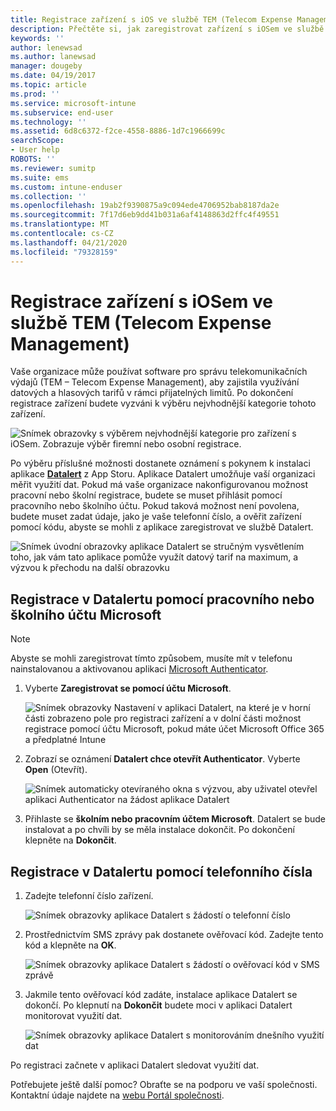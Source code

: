 ```yaml
---
title: Registrace zařízení s iOS ve službě TEM (Telecom Expense Management) pomocí Intune
description: Přečtěte si, jak zaregistrovat zařízení s iOSem ve službě TEM (Telecom Expense Management).
keywords: ''
author: lenewsad
ms.author: lanewsad
manager: dougeby
ms.date: 04/19/2017
ms.topic: article
ms.prod: ''
ms.service: microsoft-intune
ms.subservice: end-user
ms.technology: ''
ms.assetid: 6d8c6372-f2ce-4558-8886-1d7c1966699c
searchScope:
- User help
ROBOTS: ''
ms.reviewer: sumitp
ms.suite: ems
ms.custom: intune-enduser
ms.collection: ''
ms.openlocfilehash: 19ab2f9390875a9c094ede4706952bab8187da2e
ms.sourcegitcommit: 7f17d6eb9dd41b031a6af4148863d2ffc4f49551
ms.translationtype: MT
ms.contentlocale: cs-CZ
ms.lasthandoff: 04/21/2020
ms.locfileid: "79328159"
---
```

# <a name="enroll-your-ios-device-in-telecom-expense-management"></a>Registrace zařízení s iOSem ve službě TEM (Telecom Expense Management)

Vaše organizace může používat software pro správu telekomunikačních výdajů (TEM – Telecom Expense Management), aby zajistila využívání datových a hlasových tarifů v rámci přijatelných limitů. Po dokončení registrace zařízení budete vyzváni k výběru nejvhodnější kategorie tohoto zařízení.

  ![Snímek obrazovky s výběrem nejvhodnější kategorie pro zařízení s iOSem. Zobrazuje výběr firemní nebo osobní registrace.](./media/ios-enroll-10-tem-select-best-category.png)

Po výběru příslušné možnosti dostanete oznámení s pokynem k instalaci aplikace [__Datalert__](https://itunes.apple.com/app/datalert/id771029268?mt=8) z App Storu. Aplikace Datalert umožňuje vaší organizaci měřit využití dat. Pokud má vaše organizace nakonfigurovanou možnost pracovní nebo školní registrace, budete se muset přihlásit pomocí pracovního nebo školního účtu. Pokud taková možnost není povolena, budete muset zadat údaje, jako je vaše telefonní číslo, a ověřit zařízení pomocí kódu, abyste se mohli z aplikace zaregistrovat ve službě Datalert.

  ![Snímek úvodní obrazovky aplikace Datalert se stručným vysvětlením toho, jak vám tato aplikace pomůže využít datový tarif na maximum, a výzvou k přechodu na další obrazovku](./media/ios-enroll-11-tem-datalert-setup.png)

## <a name="enroll-into-datalert-using-your-microsoft-work-or-school-account"></a>Registrace v Datalertu pomocí pracovního nebo školního účtu Microsoft

> [!NOTE]
> Abyste se mohli zaregistrovat tímto způsobem, musíte mít v telefonu nainstalovanou a aktivovanou aplikaci [Microsoft Authenticator](https://docs.microsoft.com/azure/multi-factor-authentication/end-user/microsoft-authenticator-app-how-to).

1. Vyberte __Zaregistrovat se pomocí účtu Microsoft__.

   ![Snímek obrazovky Nastavení v aplikaci Datalert, na které je v horní části zobrazeno pole pro registraci zařízení a v dolní části možnost registrace pomocí účtu Microsoft, pokud máte účet Microsoft Office 365 a předplatné Intune](./media/ios-enroll-11a-tem-datalert-enroll-msft-account.png)

2. Zobrazí se oznámení __Datalert chce otevřít Authenticator__. Vyberte __Open__ (Otevřít).

   ![Snímek automaticky otevíraného okna s výzvou, aby uživatel otevřel aplikaci Authenticator na žádost aplikace Datalert](./media/ios-enroll-11b-tem-datalert-open-authenticator.png)

3. Přihlaste se __školním nebo pracovním účtem Microsoft__. Datalert se bude instalovat a po chvíli by se měla instalace dokončit. Po dokončení klepněte na __Dokončit__.

## <a name="enroll-into-datalert-using-your-phone-number"></a>Registrace v Datalertu pomocí telefonního čísla

1. Zadejte telefonní číslo zařízení.

   ![Snímek obrazovky aplikace Datalert s žádostí o telefonní číslo](./media/ios-enroll-12-tem-datalert-phone-number.png)

2. Prostřednictvím SMS zprávy pak dostanete ověřovací kód. Zadejte tento kód a klepněte na __OK__.

   ![Snímek obrazovky aplikace Datalert s žádostí o ověřovací kód v SMS zprávě](./media/ios-enroll-13-tem-datalert-sms.png)

3. Jakmile tento ověřovací kód zadáte, instalace aplikace Datalert se dokončí. Po klepnutí na __Dokončit__ budete moci v aplikaci Datalert monitorovat využití dat.

   ![Snímek obrazovky aplikace Datalert s monitorováním dnešního využití dat](./media/ios-enroll-14-tem-datalert-monitoring-active.png)

Po registraci začnete v aplikaci Datalert sledovat využití dat.

Potřebujete ještě další pomoc? Obraťte se na podporu ve vaší společnosti. Kontaktní údaje najdete na [webu Portál společnosti](https://go.microsoft.com/fwlink/?linkid=2010980).
